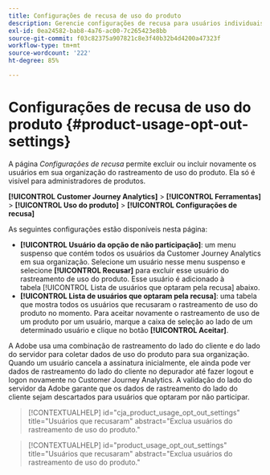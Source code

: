 ```yaml
---
title: Configurações de recusa de uso do produto
description: Gerencie configurações de recusa para usuários individuais na organização.
exl-id: 0ea24582-bab8-4a76-ac00-7c265423e8bb
source-git-commit: f03c82375a907821c8e3f40b32b4d4200a47323f
workflow-type: tm+mt
source-wordcount: '222'
ht-degree: 85%

---
```


# Configurações de recusa de uso do produto {#product-usage-opt-out-settings}

A página _Configurações de recusa_ permite excluir ou incluir novamente os usuários em sua organização do rastreamento de uso do produto. Ela só é visível para administradores de produtos.

**[!UICONTROL Customer Journey Analytics]** > **[!UICONTROL Ferramentas]** > **[!UICONTROL Uso do produto]** > **[!UICONTROL Configurações de recusa]**

As seguintes configurações estão disponíveis nesta página:

* **[!UICONTROL Usuário da opção de não participação]**: um menu suspenso que contém todos os usuários da Customer Journey Analytics em sua organização. Selecione um usuário nesse menu suspenso e selecione **[!UICONTROL Recusar]** para excluir esse usuário do rastreamento de uso do produto. Esse usuário é adicionado à tabela [!UICONTROL Lista de usuários que optaram pela recusa] abaixo.
* **[!UICONTROL Lista de usuários que optaram pela recusa]**: uma tabela que mostra todos os usuários que recusaram o rastreamento de uso do produto no momento. Para aceitar novamente o rastreamento de uso de um produto por um usuário, marque a caixa de seleção ao lado de um determinado usuário e clique no botão **[!UICONTROL Aceitar]**.

A Adobe usa uma combinação de rastreamento do lado do cliente e do lado do servidor para coletar dados de uso do produto para sua organização. Quando um usuário cancela a assinatura inicialmente, ele ainda pode ver dados de rastreamento do lado do cliente no depurador até fazer logout e logon novamente no Customer Journey Analytics. A validação do lado do servidor da Adobe garante que os dados de rastreamento do lado do cliente sejam descartados para usuários que optaram por não participar.

>[!CONTEXTUALHELP]
>id="cja_product_usage_opt_out_settings"
>title="Usuários que recusaram"
>abstract="Exclua usuários do rastreamento de uso do produto."

>[!CONTEXTUALHELP]
>id="product_usage_opt_out_settings"
>title="Usuários que recusaram"
>abstract="Exclua usuários do rastreamento de uso do produto."
